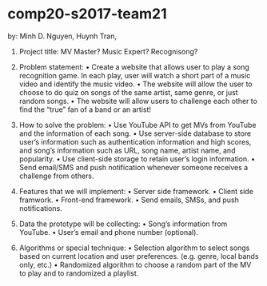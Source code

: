 # comp20-s2017-team21
by: Minh D. Nguyen, Huynh Tran,

1.	Project title: MV Master? Music Expert? Recognisong? 

2.	Problem statement:
•	Create a website that allows user to play a song recognition game. In each play, user will watch a short part of a music video and identify the music video.
•	The website will allow the user to choose to do quiz on songs of the same artist, same genre, or just random songs.
•	The website will allow users to challenge each other to find the “true” fan of a band or an artist!

3.	How to solve the problem:
•	Use YouTube API to get MVs from YouTube and the information of each song.
•	Use server-side database to store user’s information such as authentication information and high scores, and song’s information such as URL, song name, artist name, and popularity.
•	Use client-side storage to retain user’s login information.
•	Send email/SMS and push notification whenever someone receives a challenge from others.

4.	Features that we will implement:
•	Server side framework.
•	Client side framwork.
•	Front-end framework.
•	Send emails, SMSs, and push notifications.

5.	Data the prototype will be collecting:
•	Song’s information from YouTube.
•	User’s email and phone number (optional).

6.	Algorithms or special technique:
•	Selection algorithm to select songs based on current location and user preferences. (e.g. genre, local bands only, etc.)
•	Randomized algorithm to choose a random part of the MV to play and to randomized a playlist.
